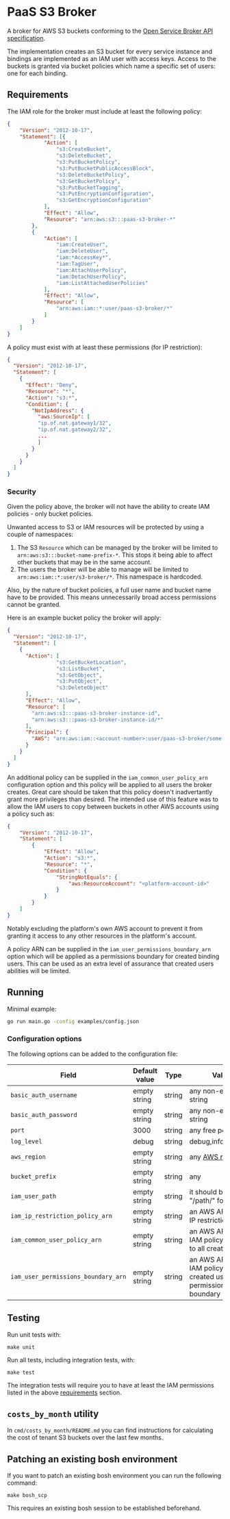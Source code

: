 # PaaS S3 Broker

A broker for AWS S3 buckets conforming to the [Open Service Broker API specification](https://github.com/openservicebrokerapi/servicebroker/blob/v2.14/spec.md).

The implementation creates an S3 bucket for every service instance and bindings are implemented as an IAM user with access keys. Access to the buckets is granted via bucket policies which name a specific set of users: one for each binding.

## Requirements

The IAM role for the broker must include at least the following policy:

```json
{
    "Version": "2012-10-17",
    "Statement": [{
            "Action": [
                "s3:CreateBucket",
                "s3:DeleteBucket",
                "s3:PutBucketPolicy",
                "s3:PutBucketPublicAccessBlock",
                "s3:DeleteBucketPolicy",
                "s3:GetBucketPolicy",
                "s3:PutBucketTagging",
                "s3:PutEncryptionConfiguration",
                "s3:GetEncryptionConfiguration"
            ],
            "Effect": "Allow",
            "Resource": "arn:aws:s3:::paas-s3-broker-*"
        },
        {
            "Action": [
                "iam:CreateUser",
                "iam:DeleteUser",
                "iam:*AccessKey*",
                "iam:TagUser",
                "iam:AttachUserPolicy",
                "iam:DetachUserPolicy",
                "iam:ListAttachedUserPolicies"
            ],
            "Effect": "Allow",
            "Resource": [
                "arn:aws:iam::*:user/paas-s3-broker/*"
            ]
        }
    ]
}
```

A policy must exist with at least these permissions (for IP restriction):

```json
{
  "Version": "2012-10-17",
  "Statement": [
    {
      "Effect": "Deny",
      "Resource": "*",
      "Action": "s3:*",
      "Condition": {
        "NotIpAddress": {
          "aws:SourceIp": [
          "ip.of.nat.gateway1/32",
          "ip.of.nat.gateway2/32",
          ...
          ]
        }
      }
    }
  ]
}

```

### Security

Given the policy above, the broker will not have the ability to create IAM policies - only bucket policies.

Unwanted access to S3 or IAM resources will be protected by using a couple of namespaces:

1. The S3 `Resource` which can be managed by the broker will be limited to `arn:aws:s3:::bucket-name-prefix-*`. This stops it being able to affect other buckets that may be in the same account.
2. The users the broker will be able to manage will be limited to `arn:aws:iam::*:user/s3-broker/*`. This namespace is hardcoded.

Also, by the nature of bucket policies, a full user name and bucket name have to be provided. This means unnecessarily broad access permissions cannot be granted.

Here is an example bucket policy the broker will apply:

```json
{
  "Version": "2012-10-17",
  "Statement": [
    {
      "Action": [
				"s3:GetBucketLocation",
				"s3:ListBucket",
				"s3:GetObject",
				"s3:PutObject",
				"s3:DeleteObject"
      ],
      "Effect": "Allow",
      "Resource": [
      	"arn:aws:s3:::paas-s3-broker-instance-id",
      	"arn:aws:s3:::paas-s3-broker-instance-id/*"
      ],
      "Principal": {
        "AWS": "arn:aws:iam::<account-number>:user/paas-s3-broker/some-user-id"
      }
    }
  ]
}
```

An additional policy can be supplied in the `iam_common_user_policy_arn`
configuration option and this policy will be applied to all users the broker
creates. Great care should be taken that this policy doesn't inadvertantly
grant more privileges than desired. The intended use of this feature was
to allow the IAM users to copy between buckets in other AWS accounts using
a policy such as:

```json
{
    "Version": "2012-10-17",
    "Statement": [
        {
            "Effect": "Allow",
            "Action": "s3:*",
            "Resource": "*",
            "Condition": {
                "StringNotEquals": {
                    "aws:ResourceAccount": "<platform-account-id>"
                }
            }
        }
    ]
}
```

Notably excluding the platform's own AWS account to prevent it from granting
it access to any other resources in the platform's account.

A policy ARN can be supplied in the `iam_user_permissions_boundary_arn`
option which will be applied as a permissions boundary for created binding
users. This can be used as an extra level of assurance that created users
abilities will be limited.

## Running

Minimal example:

```bash
go run main.go -config examples/config.json
```

### Configuration options

The following options can be added to the configuration file:

| Field                               | Default value | Type   | Values                                                                     |
| ----------------------------------- | ------------- | ------ | -------------------------------------------------------------------------- |
| `basic_auth_username`               | empty string  | string | any non-empty string                                                       |
| `basic_auth_password`               | empty string  | string | any non-empty string                                                       |
| `port`                              | 3000          | string | any free port                                                              |
| `log_level`                         | debug         | string | debug,info,error,fatal                                                     |
| `aws_region`                        | empty string  | string | any [AWS region](https://docs.aws.amazon.com/general/latest/gr/rande.html) |
| `bucket_prefix`                     | empty string  | string | any                                                                        |
| `iam_user_path`                     | empty string  | string | it should be in "/path/" format                                            |
| `iam_ip_restriction_policy_arn`     | empty string  | string | an AWS ARN of the IP restriction policy                                    |
| `iam_common_user_policy_arn`        | empty string  | string | an AWS ARN of an IAM policy to attach to all created users                 |
| `iam_user_permissions_boundary_arn` | empty string  | string | an AWS ARN of an IAM policy apply as created users' permissions boundary   |

## Testing

Run unit tests with:

```make
make unit
```

Run all tests, including integration tests, with:

```make
make test
```

The integration tests will require you to have at least the IAM permissions listed in the above [requirements](#requirements) section.

## `costs_by_month` utility

In `cmd/costs_by_month/README.md` you can find instructions for calculating the cost of tenant S3 buckets over the last few months.

## Patching an existing bosh environment

If you want to patch an existing bosh environment you can run the following command:

```
make bosh_scp
```

This requires an existing bosh session to be established beforehand.
